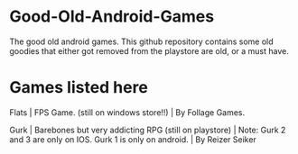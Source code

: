 # Good-Old-Android-Games
The good old android games. This github repository contains some old goodies that either got removed from the playstore are old, or a must have.

# Games listed here
Flats | FPS Game. (still on windows store!!) | By Follage Games. 


Gurk | Barebones but very addicting RPG (still on playstore) | Note: Gurk 2 and 3 are only on IOS. Gurk 1 is only on android. | By Reizer Seiker
